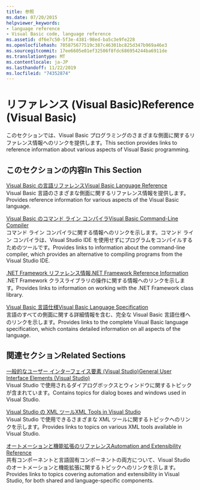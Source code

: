 ```yaml
---
title: 参照
ms.date: 07/20/2015
helpviewer_keywords:
- language reference
- Visual Basic code, language reference
ms.assetid: df6e7c50-5f3e-4381-98ed-ba5c3e9fe228
ms.openlocfilehash: 705875677519c387c46301bc825d347b969a46e3
ms.sourcegitcommit: 17ee6605e01ef32506f8fdc686954244ba6911de
ms.translationtype: MT
ms.contentlocale: ja-JP
ms.lasthandoff: 11/22/2019
ms.locfileid: "74352874"
---
```

# <a name="reference-visual-basic"></a><span data-ttu-id="ca594-102">リファレンス (Visual Basic)</span><span class="sxs-lookup"><span data-stu-id="ca594-102">Reference (Visual Basic)</span></span>
<span data-ttu-id="ca594-103">このセクションでは、Visual Basic プログラミングのさまざまな側面に関するリファレンス情報へのリンクを提供します。</span><span class="sxs-lookup"><span data-stu-id="ca594-103">This section provides links to reference information about various aspects of Visual Basic programming.</span></span>  
  
## <a name="in-this-section"></a><span data-ttu-id="ca594-104">このセクションの内容</span><span class="sxs-lookup"><span data-stu-id="ca594-104">In This Section</span></span>  
 [<span data-ttu-id="ca594-105">Visual Basic の言語リファレンス</span><span class="sxs-lookup"><span data-stu-id="ca594-105">Visual Basic Language Reference</span></span>](../../visual-basic/language-reference/index.md)  
 <span data-ttu-id="ca594-106">Visual Basic 言語のさまざまな側面に関するリファレンス情報を提供します。</span><span class="sxs-lookup"><span data-stu-id="ca594-106">Provides reference information for various aspects of the Visual Basic language.</span></span>  
  
 [<span data-ttu-id="ca594-107">Visual Basic のコマンド ライン コンパイラ</span><span class="sxs-lookup"><span data-stu-id="ca594-107">Visual Basic Command-Line Compiler</span></span>](../../visual-basic/reference/command-line-compiler/index.md)  
 <span data-ttu-id="ca594-108">コマンド ライン コンパイラに関する情報へのリンクを示します。コマンド ライン コンパイラは、Visual Studio IDE を使用せずにプログラムをコンパイルするためのツールです。</span><span class="sxs-lookup"><span data-stu-id="ca594-108">Provides links to information about the command-line compiler, which provides an alternative to compiling programs from the Visual Studio IDE.</span></span>  
  
 [<span data-ttu-id="ca594-109">.NET Framework リファレンス情報</span><span class="sxs-lookup"><span data-stu-id="ca594-109">.NET Framework Reference Information</span></span>](../../visual-basic/reference/net-framework-reference-information.md)  
 <span data-ttu-id="ca594-110">.NET Framework クラスライブラリの操作に関する情報へのリンクを示します。</span><span class="sxs-lookup"><span data-stu-id="ca594-110">Provides links to information on working with the .NET Framework class library.</span></span>  
  
 [<span data-ttu-id="ca594-111">Visual Basic 言語仕様</span><span class="sxs-lookup"><span data-stu-id="ca594-111">Visual Basic Language Specification</span></span>](../../visual-basic/reference/language-specification/index.md)  
 <span data-ttu-id="ca594-112">言語のすべての側面に関する詳細情報を含む、完全な Visual Basic 言語仕様へのリンクを示します。</span><span class="sxs-lookup"><span data-stu-id="ca594-112">Provides links to the complete Visual Basic language specification, which contains detailed information on all aspects of the language.</span></span>  
  
## <a name="related-sections"></a><span data-ttu-id="ca594-113">関連セクション</span><span class="sxs-lookup"><span data-stu-id="ca594-113">Related Sections</span></span>  
 [<span data-ttu-id="ca594-114">一般的なユーザー インターフェイス要素 (Visual Studio)</span><span class="sxs-lookup"><span data-stu-id="ca594-114">General User Interface Elements (Visual Studio)</span></span>](/visualstudio/ide/reference/general-user-interface-elements-visual-studio)  
 <span data-ttu-id="ca594-115">Visual Studio で使用されるダイアログボックスとウィンドウに関するトピックが含まれています。</span><span class="sxs-lookup"><span data-stu-id="ca594-115">Contains topics for dialog boxes and windows used in Visual Studio.</span></span>  
  
 [<span data-ttu-id="ca594-116">Visual Studio の XML ツール</span><span class="sxs-lookup"><span data-stu-id="ca594-116">XML Tools in Visual Studio</span></span>](/visualstudio/xml-tools/xml-tools-in-visual-studio)  
 <span data-ttu-id="ca594-117">Visual Studio で使用できるさまざまな XML ツールに関するトピックへのリンクを示します。</span><span class="sxs-lookup"><span data-stu-id="ca594-117">Provides links to topics on various XML tools available in Visual Studio.</span></span>  
  
 [<span data-ttu-id="ca594-118">オートメーションと機能拡張のリファレンス</span><span class="sxs-lookup"><span data-stu-id="ca594-118">Automation and Extensibility Reference</span></span>](/visualstudio/extensibility/extensibility-in-visual-studio?view=vs-2015)  
 <span data-ttu-id="ca594-119">共有コンポーネントと言語固有コンポーネントの両方について、Visual Studio のオートメーションと機能拡張に関するトピックへのリンクを示します。</span><span class="sxs-lookup"><span data-stu-id="ca594-119">Provides links to topics covering automation and extensibility in Visual Studio, for both shared and language-specific components.</span></span>
